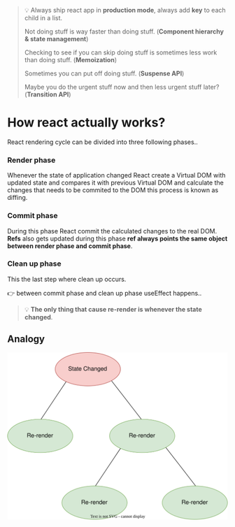 > 💡 Always ship react app in **production mode**, always add **key** to each child in a list.
>
> Not doing stuff is way faster than doing stuff. (**Component hierarchy & state management**)
>
> Checking to see if you can skip doing stuff is sometimes less work than doing stuff. (**Memoization**)
>
> Sometimes you can put off doing stuff. (**Suspense API**)
>
> Maybe you do the urgent stuff now and then less urgent stuff later? (**Transition API**)

# How react actually works?

React rendering cycle can be divided into three following phases..

### Render phase

Whenever the state of application changed React create a Virtual DOM with updated state and compares it with previous Virtual DOM and calculate the changes that needs to be commited to the DOM this process is known as diffing.

### Commit phase

During this phase React commit the calculated changes to the real DOM. **Refs** also gets updated during this phase **ref always points the same object between render phase and commit phase**.

### Clean up phase

This the last step where clean up occurs.

👉 between commit phase and clean up phase useEffect happens..

> 💡 **The only thing that cause re-render is whenever the state changed**.

## Analogy

![Render tree](https://github.com/SandeepTheDev/react-performance/blob/main/assets/render-tree.svg)
